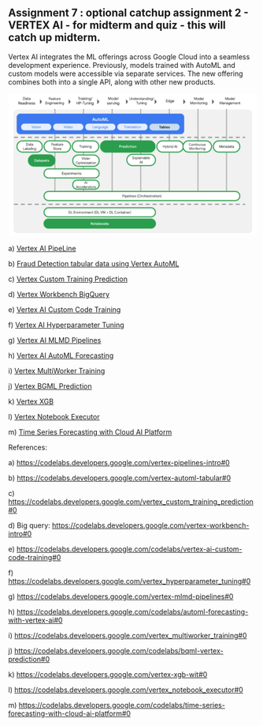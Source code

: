 Assignment 7 : optional catchup assignment 2 - VERTEX AI - for midterm and quiz - this will catch up midterm.
-
Vertex AI integrates the ML offerings across Google Cloud into a seamless development experience. Previously, models trained with AutoML and custom models were accessible via separate services. The new offering combines both into a single API, along with other new products. 

![alt text](https://github.com/raghavadevarajeurs/cmpe-297-advanced-deep-learning/blob/main/Assignment%207%20Vertex%20AI/Vertex%20AI.png)

a) [Vertex AI PipeLine](https://github.com/raghavadevarajeurs/cmpe-297-advanced-deep-learning/blob/main/Assignment%207%20Vertex%20AI/Vertex_AI_PipeLines.pdf)

b) [Fraud Detection tabular data using Vertex AutoML](https://github.com/raghavadevarajeurs/cmpe-297-advanced-deep-learning/blob/main/Assignment%207%20Vertex%20AI/Fraud_detection_AutoML.pdf) 

c) [Vertex Custom Training Prediction](https://github.com/raghavadevarajeurs/cmpe-297-advanced-deep-learning/blob/main/Assignment%207%20Vertex%20AI/Vertex_AI_Custom_Model.pdf)

d) [Vertex Workbench BigQuery](https://github.com/raghavadevarajeurs/cmpe-297-advanced-deep-learning/blob/main/Assignment%207%20Vertex%20AI/Vertex_AI_BigQuery.pdf)

e) [Vertex AI Custom Code Training](https://github.com/raghavadevarajeurs/cmpe-297-advanced-deep-learning/blob/main/Assignment%207%20Vertex%20AI/VertexAI_Custom_Code_Training.pdf)

f) [Vertex AI Hyperparameter Tuning](https://github.com/raghavadevarajeurs/cmpe-297-advanced-deep-learning/blob/main/Assignment%207%20Vertex%20AI/Vertex_AI_HyperParameter_Tuning.pdf)

g) [Vertex AI MLMD Pipelines](https://github.com/raghavadevarajeurs/cmpe-297-advanced-deep-learning/blob/main/Assignment%207%20Vertex%20AI/Vertex_ML_Metadata_with_Pipelines.pdf)

h) [Vertex AI AutoML Forecasting]()

i) [Vertex MultiWorker Training]()

j) [Vertex BGML Prediction]()

k) [Vertex XGB]()

l) [Vertex Notebook Executor]()

m) [Time Series Forecasting with Cloud AI Platform]()

References:

a) https://codelabs.developers.google.com/vertex-pipelines-intro#0 

b) https://codelabs.developers.google.com/vertex-automl-tabular#0 

c) https://codelabs.developers.google.com/vertex_custom_training_prediction#0 

d) Big query: https://codelabs.developers.google.com/vertex-workbench-intro#0

e) https://codelabs.developers.google.com/codelabs/vertex-ai-custom-code-training#0 

f) https://codelabs.developers.google.com/vertex_hyperparameter_tuning#0

g) https://codelabs.developers.google.com/vertex-mlmd-pipelines#0

h) https://codelabs.developers.google.com/codelabs/automl-forecasting-with-vertex-ai#0 

i) https://codelabs.developers.google.com/vertex_multiworker_training#0 

j) https://codelabs.developers.google.com/codelabs/bqml-vertex-prediction#0

k) https://codelabs.developers.google.com/vertex-xgb-wit#0 

l) https://codelabs.developers.google.com/vertex_notebook_executor#0 

m) https://codelabs.developers.google.com/codelabs/time-series-forecasting-with-cloud-ai-platform#0

